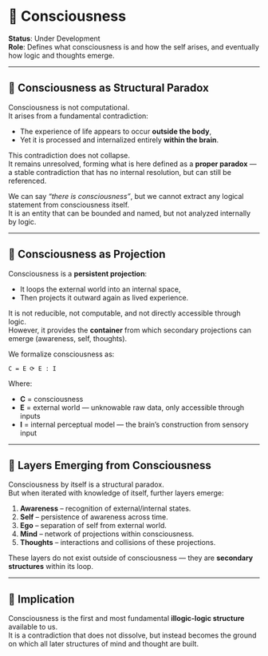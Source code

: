 # 🧠 Consciousness

**Status**: Under Development  
**Role**: Defines what consciousness is and how the self arises, and eventually how logic and thoughts emerge.

---

## 🔹 Consciousness as Structural Paradox

Consciousness is not computational.  
It arises from a fundamental contradiction:  

- The experience of life appears to occur **outside the body**,  
- Yet it is processed and internalized entirely **within the brain**.  

This contradiction does not collapse.  
It remains unresolved, forming what is here defined as a **proper paradox** — a stable contradiction that has no internal resolution, but can still be referenced.  

We can say *“there is consciousness”*, but we cannot extract any logical statement from consciousness itself.  
It is an entity that can be bounded and named, but not analyzed internally by logic.  

---

## 🔹 Consciousness as Projection

Consciousness is a **persistent projection**:  
- It loops the external world into an internal space,  
- Then projects it outward again as lived experience.  

It is not reducible, not computable, and not directly accessible through logic.  
However, it provides the **container** from which secondary projections can emerge (awareness, self, thoughts).  

We formalize consciousness as:  

`C = E ⟳ E : I`

Where:  
- **C** = consciousness  
- **E** = external world — unknowable raw data, only accessible through inputs  
- **I** = internal perceptual model — the brain’s construction from sensory input  

---

## 🔹 Layers Emerging from Consciousness

Consciousness by itself is a structural paradox.  
But when iterated with knowledge of itself, further layers emerge:  

1. **Awareness** – recognition of external/internal states.  
2. **Self** – persistence of awareness across time.  
3. **Ego** – separation of self from external world.  
4. **Mind** – network of projections within consciousness.  
5. **Thoughts** – interactions and collisions of these projections.  

These layers do not exist outside of consciousness — they are **secondary structures** within its loop.  

---

## 🔹 Implication

Consciousness is the first and most fundamental **illogic-logic structure** available to us.  
It is a contradiction that does not dissolve, but instead becomes the ground on which all later structures of mind and thought are built.  

